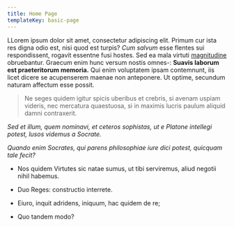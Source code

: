 ```yaml
---
title: Home Page
templateKey: basic-page
---
```

LLorem ipsum dolor sit amet, consectetur adipiscing elit. Primum cur
ista res digna odio est, nisi quod est turpis? _Cum salvum_ esse
flentes sui respondissent, rogavit essentne fusi hostes. Sed ea mala
virtuti [magnitudine](http://www.google.com) obruebantur. Graecum enim
hunc versum nostis omnes-: **Suavis laborum est praeteritorum
memoria.** Qui enim voluptatem ipsam contemnunt, iis licet dicere se
acupenserem maenae non anteponere. Ut optime, secundum naturam
affectum esse possit.


> Ne seges quidem igitur spicis uberibus et crebris, si avenam uspiam
videris, nec mercatura quaestuosa, si in maximis lucris paulum aliquid
damni contraxerit.


_Sed et illum, quem nominavi, et ceteros sophistas, ut e Platone
intellegi potest, lusos videmus a Socrate._


_Quando enim Socrates, qui parens philosophiae iure dici potest,
quicquam tale fecit?_


* Nos quidem Virtutes sic natae sumus, ut tibi serviremus, aliud
negotii nihil habemus.

* Duo Reges: constructio interrete.

* Eiuro, inquit adridens, iniquum, hac quidem de re;

* Quo tandem modo?

